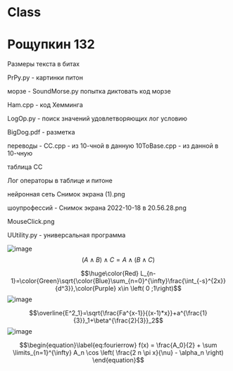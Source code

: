 # Class
# Рощупкин 132
Размеры текста в битах

PrPy.py - картинки питон

морзе - SoundMorse.py попытка диктовать код морзе

Ham.cpp - код Хемминга

LogOp.py - поиск значений удовлетворяющих лог условию

BigDog.pdf - разметка

переводы - СС.cpp - из 10-чной в данную 10ToBase.cpp - из данной в 10-чную 

таблица СС

Лог операторы в таблице и питоне

нейронная сеть Снимок экрана (1).png

шоупрофессий - Снимок экрана 2022-10-18 в 20.56.28.png

MouseClick.png

UUtility.py  -  универсальная программа

![image](https://user-images.githubusercontent.com/67865666/200456757-3c33f10d-4595-4f59-bb20-5b19e87bc7c9.png)
$$(A \wedge B)\wedge C=A\wedge(B\wedge C)$$

$$\huge\color{Red} L_{n-1}=\color{Green}\sqrt{\color{Blue}\sum_{n=0}^{\infty}\frac{\int_{-s}^{2x}}{d^3}},\color{Purple} x\in \left( 0 ;1\right)$$
![image](https://user-images.githubusercontent.com/67865666/200717998-603aca83-328b-483b-af13-424b12cb8550.png)

$$\overline{E^2_1}=\sqrt{\frac{Fa^{x-1}}{(x-1)*x}}+a^{\frac{1}{3}}_1+\beta^{\frac{2}{3}}_2$$
![image](https://user-images.githubusercontent.com/67865666/200718512-367054e9-cb36-4f70-93c9-be8c9a6ad01a.png)

$$\begin{equation}\label{eq:fourierrow}
f(x) = \frac{A_0}{2} + \sum \limits_{n=1}^{\infty} A_n \cos \left( \frac{2 n \pi x}{\nu} - \alpha_n \right) 
\end{equation}$$
